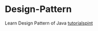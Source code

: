 Design-Pattern
==============

Learn Design Pattern of Java [tutorialspint](http://www.tutorialspoint.com/design_pattern/)

